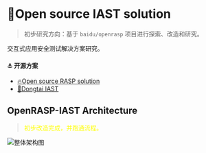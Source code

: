 # 👊Open source IAST solution

> 初步研究方向：基于 `baidu/openrasp` 项目进行探索、改造和研究。

交互式应用安全测试解决方案研究。

#### ⚓ 开源方案

- [🔥Open source RASP solution](https://github.com/baidu/openrasp)
- [🧨Dongtai IAST](https://github.com/HXSecurity/DongTai)

## OpenRASP-IAST Architecture

> <span style="color: yellow">初步改造完成，并跑通流程。</span>

![整体架构图](https://github.com/openrasp-iast/.github/assets/87740076/2f453220-a7f9-4cc8-80a2-be7282d4e7b6)
